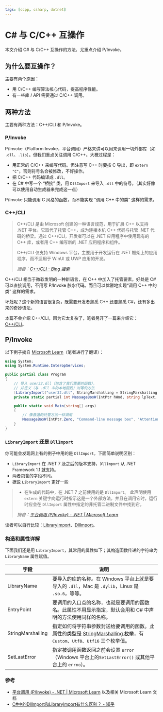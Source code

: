 ```yaml
---
tags: [ccpp, csharp, dotnet]
---
```


# C# 与 C/C++ 互操作

本文介绍 C# 与 C/C++ 互操作的方法，尤重点介绍 P/Invoke。

## 为什么要互操作？

主要有两个原因：

- 用 C/C++ 编写算法核心代码，提高程序性能。
- 有一些库 / API 需要通过 C/C++ 调用。

## 两种方法

主要有两种方法：C++/CLI 和 P/Invoke。

### P/Invoke

P/Invoke（Platform Invoke，平台调用）严格来讲可以用来调用一切外部库（如 `.dll`、`.lib`）。但我们重点关注调用 C/C++。大概过程是：

- 用正常的 C/C++ 来编写代码。但注意写 C++ 时要按 C 导出，即 `extern "C"`。否则符号名会被修改，不好操作。
- 把 C/C++ 代码编译成 `.dll`。
- 在 C# 中写一个 “桥接” 类，用 `DllImport` 来导入 `.dll` 中的符号。（其实好像可以使用自动生成器来完成这一点）

P/Invoke 只能调用 C 风格的函数，而不能实现 “调用 C++ 中的类” 这样的需求。

### C++/CLI

> C++/CLI 是由 Microsoft 创建的一种语言规范，用于扩展 C++ 以支持 .NET 平台。它取代了托管 C++，成为连接本机 C++ 代码与托管 .NET 代码的桥梁。通过 C++/CLI，开发者可以在 .NET 应用程序中使用现有的 C++ 库，或者用 C++ 编写新的 .NET 应用程序和组件。
>
> C++/CLI 仅支持 Windows 平台，主要用于开发运行在 .NET 框架上的应用程序，而不适用于 WinUI 或 UWP 应用的开发。
>
> *摘自：[C++/CLI - Bing 搜索](https://cn.bing.com/search?q=C%2B%2B%2FCLI)*

C++/CLI 相当于微软发明的一种新语言，在 C++ 中加入了托管要素。好处是 C# 可以直接调用，不用写 P/Invoke 胶水代码。而且可以优雅地实现“调用 C++ 中的类” 这样的需求。

坏处呢？这个新的语言很复杂，既需要开发者熟悉 C++ 还要熟悉 C#，还有多出来的奇妙语法。

本篇不会介绍 C++/CLI，因为它太复杂了，笔者另开了一篇来介绍它：[C++/CLI](cppcli)。

## P/Invoke

以下例子摘自 [Microsoft Learn](https://learn.microsoft.com/zh-cn/dotnet/standard/native-interop/pinvoke)（笔者进行了翻译）：

```csharp
using System;
using System.Runtime.InteropServices;

public partial class Program
{
    // 导入 user32.dll（包含了我们需要的函数），
    // 并定义（与 .dll 中的本地函数）对等的方法
    [LibraryImport("user32.dll", StringMarshalling = StringMarshalling.Utf16, SetLastError = true)]
    private static partial int MessageBoxW(IntPtr hWnd, string lpText, string lpCaption, uint uType);

    public static void Main(string[] args)
    {
        // 像普通的托管方法一样调用
        MessageBoxW(IntPtr.Zero, "Command-line message box", "Attention!", 0);
    }
}
```

### `LibraryImport` 还是 `DllImport`

你可能会发现网上有的例子中用的是 `DllImport`，下面简单说明区别：

- `LibraryImport` 在 .NET 7 及之后的版本支持，`DllImport` 从 .NET Framework 1.1 就支持。
- 两者包含的字段不同。
- 据说 `LibraryImport` 更好一些

> - 在生成的代码中，在 .NET 7 之前使用的是 `DllImport`。 此声明使用 `extern` 关键字向运行时指示这是一个外部方法，并且在调用它时，运行时应会在 `DllImport` 属性中指定的非托管二进制文件中找到它。
>
> *摘自：[平台调用 (P/Invoke) - .NET | Microsoft Learn](https://learn.microsoft.com/zh-cn/dotnet/standard/native-interop/pinvoke)*

读者可以自行比较：[LibraryImport](https://learn.microsoft.com/zh-cn/dotnet/api/system.runtime.interopservices.libraryimportattribute)、[DllImport](https://learn.microsoft.com/zh-cn/dotnet/api/system.runtime.interopservices.dllimportattribute)。

### 构造和属性详解

下面我们还是用 `LibraryImport`，其常用的属性如下；其构造函数传递的字符串为 `LibraryName` 属性赋值。

| 字段              | 说明                                                         |
| ----------------- | ------------------------------------------------------------ |
| LibraryName       | 要导入的库的名称。在 Windows 平台上就是要导入的 `.dll`，Mac 是 `.dylib`，Linux 是 `.so.6`，等等。 |
| EntryPoint        | 要调用的入口点的名称，也就是要调用的函数名。此属性不用显示指定，默认会用和 C# 中声明的方法使用同样的名称。 |
| StringMarshalling | 指定如何将字符串参数封送给要调用的函数。此属性的类型是 [StringMarshalling 枚举](https://learn.microsoft.com/zh-cn/dotnet/api/system.runtime.interopservices.stringmarshalling)，有 `Custom`、`Utf8`、`Utf16` 三个枚举值。 |
| SetLastError      | 指定被调用函数返回之前会设置 `error`（Windows 平台上的`SetLastError()` 或其他平台上的 `errno`）。 |

### 参考

- [平台调用 (P/Invoke) - .NET | Microsoft Learn](https://learn.microsoft.com/zh-cn/dotnet/standard/native-interop/pinvoke) 以及相关 Microsoft Learn 文档
- [C#中的DllImport和LibraryImport有什么区别？ - 知乎](https://zhuanlan.zhihu.com/p/720752571)